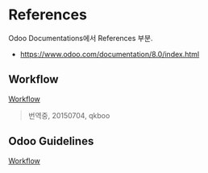 # References 
Odoo Documentations에서 References 부분.
 - https://www.odoo.com/documentation/8.0/index.html

## Workflow
[Workflow](References-Workflow.md)
> 번역중, 20150704, qkboo

## Odoo Guidelines
[Workflow](References-Workflow.md)


